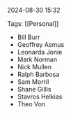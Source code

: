 
2024-08-30 15:32

Tags: [[Personal]]

- Bill Burr
- Geoffrey Asmus
- Leonarda Jonie
- Mark Norman 
- Nick Mullen
- Ralph Barbosa
- Sam Morril
- Shane Gillis
- Stavros Helkias
- Theo Von
